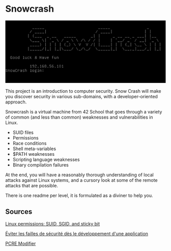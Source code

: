 # Snowcrash
![Home](home.png)

This project is an introduction to computer security. Snow Crash will make you discover security in various sub-domains, with a developer-oriented approach.

Snowcrash is a virtual machine from 42 School that goes through a variety of common (and less than common) weaknesses and vulnerabilities in Linux.

* SUID files
* Permissions
* Race conditions
* Shell meta-variables
* $PATH weaknesses
* Scripting language weaknesses
* Binary compilation failures

At the end, you will have a reasonably thorough understanding of local attacks against Linux systems, and a cursory look at some of the remote attacks that are possible.

There is one readme per level, it is formulated as a diviner to help you.

## Sources

[Linux permissions: SUID, SGID, and sticky bit](https://www.redhat.com/sysadmin/suid-sgid-sticky-bit#:~:text=user%20%2B%20s%20(pecial),use%20an%20uppercase%20S%20here.)

[Éviter les failles de sécurité dès le développement d'une application](http://www.linuxfocus.org/Francais/January2001/article182.shtml)

[PCRE Modifier](https://www.space.net/~chd/php/reference.pcre.pattern.modifiers.html#reference.pcre.pattern.modifiers.eval)